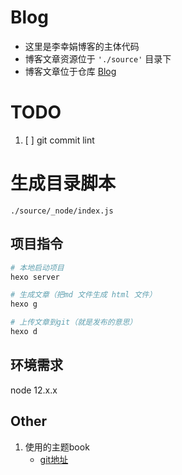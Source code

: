 
# Blog

- 这里是李幸娟博客的主体代码
- 博客文章资源位于 `'./source'` 目录下
- 博客文章位于仓库 [Blog](https://github.com/lixingjuan/)



# TODO

1. [ ] git commit lint

# 生成目录脚本

`./source/_node/index.js`



## 项目指令

```bash
# 本地启动项目
hexo server

# 生成文章（把md 文件生成 html 文件）
hexo g

# 上传文章到git（就是发布的意思）
hexo d

```






## 环境需求

node 12.x.x








## Other

1. 使用的主题book
   - [git地址](https://github.com/kaiiiz/hexo-theme-book-demo)





